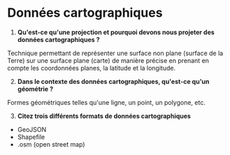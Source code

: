 # Données cartographiques

1. **Qu'est-ce qu'une projection et pourquoi devons nous projeter des données cartographiques ?**

Technique permettant de représenter une surface non plane (surface de la Terre) sur une surface plane (carte) de manière précise en prenant en compte les coordonnées planes, la latitude et la longitude. 

2. **Dans le contexte des données cartographiques, qu'est-ce qu'un géométrie ?**

Formes géométriques telles qu'une ligne, un point, un polygone, etc.

3. **Citez trois différents formats de données cartographiques** 

- GeoJSON
- Shapefile
- .osm (open street map)
